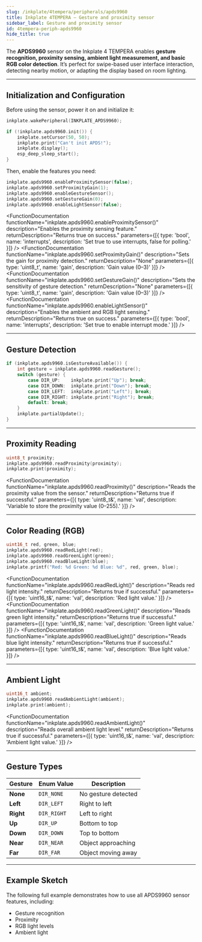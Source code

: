 ```yaml
---  
slug: /inkplate/4tempera/peripherals/apds9960  
title: Inkplate 4TEMPERA – Gesture and proximity sensor
sidebar_label: Gesture and proximity sensor
id: 4tempera-periph-apds9960  
hide_title: true
---
```


<SectionTitle title="Gesture and Proximity Sensor" backgroundImage="/img/inkplate_2/hardware.png" />

The **APDS9960** sensor on the Inkplate 4 TEMPERA enables **gesture recognition, proximity sensing, ambient light measurement, and basic RGB color detection**. It’s perfect for swipe-based user interface interaction, detecting nearby motion, or adapting the display based on room lighting.

---

## Initialization and Configuration

Before using the sensor, power it on and initialize it:

```cpp
inkplate.wakePeripheral(INKPLATE_APDS9960);

if (!inkplate.apds9960.init()) {
    inkplate.setCursor(50, 50);
    inkplate.print("Can't init APDS!");
    inkplate.display();
    esp_deep_sleep_start();
}
```

<FunctionDocumentation functionName="inkplate.apds9960.init()" description="Initializes the APDS9960 sensor with default configuration." returnDescription="Returns true if successful, false if initialization fails." />

Then, enable the features you need:

```cpp
inkplate.apds9960.enableProximitySensor(false);
inkplate.apds9960.setProximityGain(1);
inkplate.apds9960.enableGestureSensor();
inkplate.apds9960.setGestureGain(0);
inkplate.apds9960.enableLightSensor(false);
```

<FunctionDocumentation functionName="inkplate.apds9960.enableProximitySensor()" description="Enables the proximity sensing feature." returnDescription="Returns true on success." parameters={[{ type: 'bool', name: 'interrupts', description: 'Set true to use interrupts, false for polling.' }]} />
<FunctionDocumentation functionName="inkplate.apds9960.setProximityGain()" description="Sets the gain for proximity detection." returnDescription="None" parameters={[{ type: 'uint8_t', name: 'gain', description: 'Gain value (0–3)' }]} />
<FunctionDocumentation functionName="inkplate.apds9960.enableGestureSensor()" description="Enables gesture sensing." returnDescription="Returns true if successful." />
<FunctionDocumentation functionName="inkplate.apds9960.setGestureGain()" description="Sets the sensitivity of gesture detection." returnDescription="None" parameters={[{ type: 'uint8_t', name: 'gain', description: 'Gain value (0–3)' }]} />
<FunctionDocumentation functionName="inkplate.apds9960.enableLightSensor()" description="Enables the ambient and RGB light sensing." returnDescription="Returns true on success." parameters={[{ type: 'bool', name: 'interrupts', description: 'Set true to enable interrupt mode.' }]} />

---

## Gesture Detection

```cpp
if (inkplate.apds9960.isGestureAvailable()) {
    int gesture = inkplate.apds9960.readGesture();
    switch (gesture) {
        case DIR_UP:    inkplate.print("Up"); break;
        case DIR_DOWN:  inkplate.print("Down"); break;
        case DIR_LEFT:  inkplate.print("Left"); break;
        case DIR_RIGHT: inkplate.print("Right"); break;
        default: break;
    }
    inkplate.partialUpdate();
}
```

<FunctionDocumentation functionName="inkplate.apds9960.isGestureAvailable()" description="Checks if a gesture has been detected and is ready to read." returnDescription="Returns true if gesture data is available." />
<FunctionDocumentation functionName="inkplate.apds9960.readGesture()" description="Reads and returns the last detected gesture." returnDescription="Returns a DIR_* constant representing the gesture, or -1 on failure." />

---

## Proximity Reading

```cpp
uint8_t proximity;
inkplate.apds9960.readProximity(proximity);
inkplate.print(proximity);
```

<FunctionDocumentation functionName="inkplate.apds9960.readProximity()" description="Reads the proximity value from the sensor." returnDescription="Returns true if successful." parameters={[{ type: 'uint8_t&', name: 'val', description: 'Variable to store the proximity value (0–255).' }]} />

---

## Color Reading (RGB)

```cpp
uint16_t red, green, blue;
inkplate.apds9960.readRedLight(red);
inkplate.apds9960.readGreenLight(green);
inkplate.apds9960.readBlueLight(blue);
inkplate.printf("Red: %d Green: %d Blue: %d", red, green, blue);
```

<FunctionDocumentation functionName="inkplate.apds9960.readRedLight()" description="Reads red light intensity." returnDescription="Returns true if successful." parameters={[{ type: 'uint16_t&', name: 'val', description: 'Red light value.' }]} />
<FunctionDocumentation functionName="inkplate.apds9960.readGreenLight()" description="Reads green light intensity." returnDescription="Returns true if successful." parameters={[{ type: 'uint16_t&', name: 'val', description: 'Green light value.' }]} />
<FunctionDocumentation functionName="inkplate.apds9960.readBlueLight()" description="Reads blue light intensity." returnDescription="Returns true if successful." parameters={[{ type: 'uint16_t&', name: 'val', description: 'Blue light value.' }]} />

---

## Ambient Light

```cpp
uint16_t ambient;
inkplate.apds9960.readAmbientLight(ambient);
inkplate.print(ambient);
```

<FunctionDocumentation functionName="inkplate.apds9960.readAmbientLight()" description="Reads overall ambient light level." returnDescription="Returns true if successful." parameters={[{ type: 'uint16_t&', name: 'val', description: 'Ambient light value.' }]} />

---

## Gesture Types

| Gesture   | Enum Value  | Description                            |
| --------- | ----------- | -------------------------------------- |
| **None**  | `DIR_NONE`  | No gesture detected                    |
| **Left**  | `DIR_LEFT`  | Right to left                          |
| **Right** | `DIR_RIGHT` | Left to right                          |
| **Up**    | `DIR_UP`    | Bottom to top                          |
| **Down**  | `DIR_DOWN`  | Top to bottom                          |
| **Near**  | `DIR_NEAR`  | Object approaching                     |
| **Far**   | `DIR_FAR`   | Object moving away                     |

---

## Example Sketch

The following full example demonstrates how to use all APDS9960 sensor features, including:
- Gesture recognition
- Proximity
- RGB light levels
- Ambient light

<QuickLink 
  title="Inkplate4TEMPERA_APDS9960.ino" 
  description="Full Arduino example on how to use the APDS9960 sensor."
  url="https://github.com/SolderedElectronics/Inkplate-Arduino-library/tree/master/examples/Inkplate4TEMPERA/Advanced/Sensors/Inkplate4TEMPERA_APDS9960" 
/>